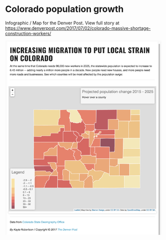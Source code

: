 # Colorado population growth
Infographic / Map for the Denver Post. View full story at https://www.denverpost.com/2017/07/02/colorado-massive-shortage-construction-workers/


![Map Preview](https://github.com/kaylarobertson3/colorado-population-growth/blob/master/mapPreview.png
 "Map Preview")

